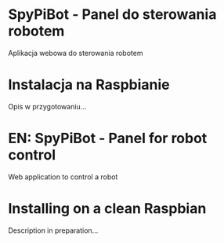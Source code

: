 SpyPiBot - Panel do sterowania robotem
========
Aplikacja webowa do sterowania robotem

Instalacja na Raspbianie
========
Opis w przygotowaniu...

EN:
SpyPiBot - Panel for robot control
========
Web application to control a robot

Installing on a clean Raspbian
========
Description in preparation...